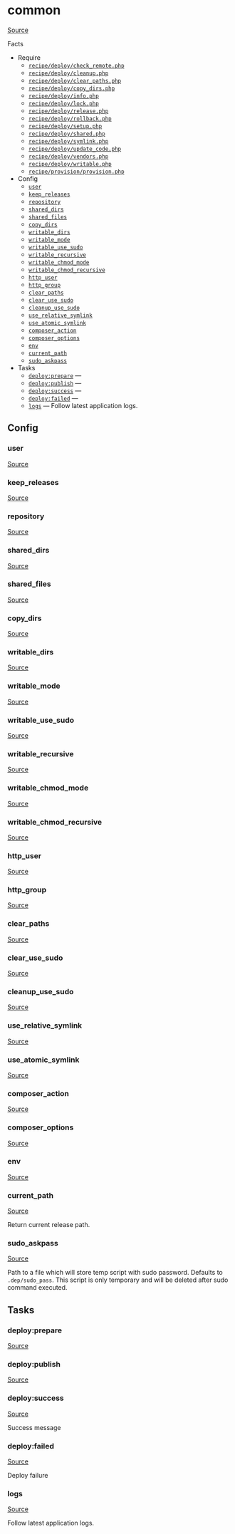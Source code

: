 <!-- DO NOT EDIT THIS FILE! -->
<!-- Instead edit recipe/common.php -->
<!-- Then run bin/docgen -->

# common

[Source](/recipe/common.php)


Facts


* Require
  * [`recipe/deploy/check_remote.php`](/docs/recipe/deploy/check_remote.md)
  * [`recipe/deploy/cleanup.php`](/docs/recipe/deploy/cleanup.md)
  * [`recipe/deploy/clear_paths.php`](/docs/recipe/deploy/clear_paths.md)
  * [`recipe/deploy/copy_dirs.php`](/docs/recipe/deploy/copy_dirs.md)
  * [`recipe/deploy/info.php`](/docs/recipe/deploy/info.md)
  * [`recipe/deploy/lock.php`](/docs/recipe/deploy/lock.md)
  * [`recipe/deploy/release.php`](/docs/recipe/deploy/release.md)
  * [`recipe/deploy/rollback.php`](/docs/recipe/deploy/rollback.md)
  * [`recipe/deploy/setup.php`](/docs/recipe/deploy/setup.md)
  * [`recipe/deploy/shared.php`](/docs/recipe/deploy/shared.md)
  * [`recipe/deploy/symlink.php`](/docs/recipe/deploy/symlink.md)
  * [`recipe/deploy/update_code.php`](/docs/recipe/deploy/update_code.md)
  * [`recipe/deploy/vendors.php`](/docs/recipe/deploy/vendors.md)
  * [`recipe/deploy/writable.php`](/docs/recipe/deploy/writable.md)
  * [`recipe/provision/provision.php`](/docs/recipe/provision/provision.md)
* Config
  * [`user`](#user)
  * [`keep_releases`](#keep_releases)
  * [`repository`](#repository)
  * [`shared_dirs`](#shared_dirs)
  * [`shared_files`](#shared_files)
  * [`copy_dirs`](#copy_dirs)
  * [`writable_dirs`](#writable_dirs)
  * [`writable_mode`](#writable_mode)
  * [`writable_use_sudo`](#writable_use_sudo)
  * [`writable_recursive`](#writable_recursive)
  * [`writable_chmod_mode`](#writable_chmod_mode)
  * [`writable_chmod_recursive`](#writable_chmod_recursive)
  * [`http_user`](#http_user)
  * [`http_group`](#http_group)
  * [`clear_paths`](#clear_paths)
  * [`clear_use_sudo`](#clear_use_sudo)
  * [`cleanup_use_sudo`](#cleanup_use_sudo)
  * [`use_relative_symlink`](#use_relative_symlink)
  * [`use_atomic_symlink`](#use_atomic_symlink)
  * [`composer_action`](#composer_action)
  * [`composer_options`](#composer_options)
  * [`env`](#env)
  * [`current_path`](#current_path)
  * [`sudo_askpass`](#sudo_askpass)
* Tasks
  * [`deploy:prepare`](#deploy:prepare) — 
  * [`deploy:publish`](#deploy:publish) — 
  * [`deploy:success`](#deploy:success) — 
  * [`deploy:failed`](#deploy:failed) — 
  * [`logs`](#logs) — Follow latest application logs.

## Config
### user
[Source](/recipe/common.php#L29)



### keep_releases
[Source](/recipe/common.php#L49)



### repository
[Source](/recipe/common.php#L51)



### shared_dirs
[Source](/recipe/common.php#L53)



### shared_files
[Source](/recipe/common.php#L54)



### copy_dirs
[Source](/recipe/common.php#L56)



### writable_dirs
[Source](/recipe/common.php#L58)



### writable_mode
[Source](/recipe/common.php#L59)



### writable_use_sudo
[Source](/recipe/common.php#L60)



### writable_recursive
[Source](/recipe/common.php#L61)



### writable_chmod_mode
[Source](/recipe/common.php#L62)



### writable_chmod_recursive
[Source](/recipe/common.php#L63)



### http_user
[Source](/recipe/common.php#L65)



### http_group
[Source](/recipe/common.php#L66)



### clear_paths
[Source](/recipe/common.php#L68)



### clear_use_sudo
[Source](/recipe/common.php#L69)



### cleanup_use_sudo
[Source](/recipe/common.php#L71)



### use_relative_symlink
[Source](/recipe/common.php#L73)



### use_atomic_symlink
[Source](/recipe/common.php#L76)



### composer_action
[Source](/recipe/common.php#L80)



### composer_options
[Source](/recipe/common.php#L81)



### env
[Source](/recipe/common.php#L83)



### current_path
[Source](/recipe/common.php#L88)

Return current release path.

### sudo_askpass
[Source](/recipe/common.php#L125)

Path to a file which will store temp script with sudo password.
Defaults to `.dep/sudo_pass`. This script is only temporary and will be deleted after
sudo command executed.


## Tasks
### deploy:prepare
[Source](/recipe/common.php#L141)



### deploy:publish
[Source](/recipe/common.php#L151)



### deploy:success
[Source](/recipe/common.php#L161)

Success message

### deploy:failed
[Source](/recipe/common.php#L171)

Deploy failure

### logs
[Source](/recipe/common.php#L180)

Follow latest application logs.

